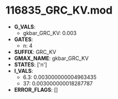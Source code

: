 # 116835_GRC_KV.mod

- **G_VALS**:
  - gkbar_GRC_KV: 0.003
- **GATES**:
  - n: 4
- **SUFFIX**: GRC_KV
- **GMAX_NAME**: gkbar_GRC_KV
- **STATES**: ['n']
- **I_VALS**:
  - 6.3: 0.003000000004963435
  - 37: 0.003000000018287787
- **ERROR_FLAGS**: []
